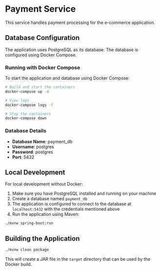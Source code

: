 # Payment Service

This service handles payment processing for the e-commerce application.

## Database Configuration

The application uses PostgreSQL as its database. The database is configured using Docker Compose.

### Running with Docker Compose

To start the application and database using Docker Compose:

```bash
# Build and start the containers
docker-compose up -d

# View logs
docker-compose logs -f

# Stop the containers
docker-compose down
```

### Database Details

- **Database Name**: payment_db
- **Username**: postgres
- **Password**: postgres
- **Port**: 5432

## Local Development

For local development without Docker:

1. Make sure you have PostgreSQL installed and running on your machine
2. Create a database named `payment_db`
3. The application is configured to connect to the database at `localhost:5432` with the credentials mentioned above
4. Run the application using Maven:

```bash
./mvnw spring-boot:run
```

## Building the Application

```bash
./mvnw clean package
```

This will create a JAR file in the `target` directory that can be used by the Docker build.